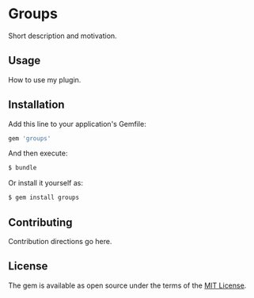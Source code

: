 # Groups
Short description and motivation.

## Usage
How to use my plugin.

## Installation
Add this line to your application's Gemfile:

```ruby
gem 'groups'
```

And then execute:
```bash
$ bundle
```

Or install it yourself as:
```bash
$ gem install groups
```

## Contributing
Contribution directions go here.

## License
The gem is available as open source under the terms of the [MIT License](https://opensource.org/licenses/MIT).
